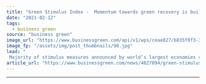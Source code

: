 ```yaml
---
title: "Green Stimulus Index -  Momentum towards green recovery is building, but progress remains too slow"
date: "2021-02-12"
tags: 
  - business green
source: "business green"
image_url: "https://www.businessgreen.com/api/v1/wps/ceae827/b835f0f3-3db6-4fe9-acad-f9bd2810dc60/13/construction-for-web-185x114.jpg"
image_fp: "/assets/img/post_thumbnails/90.jpg"
lead: "
 Majority of stimulus measures announced by world’s largest economies continue to have net negative impact on environment, report warns ..."
article_url: "https://www.businessgreen.com/news/4027094/green-stimulus-index-momentum-green-recovery-building-progress-remains-slow"
---
```


---
